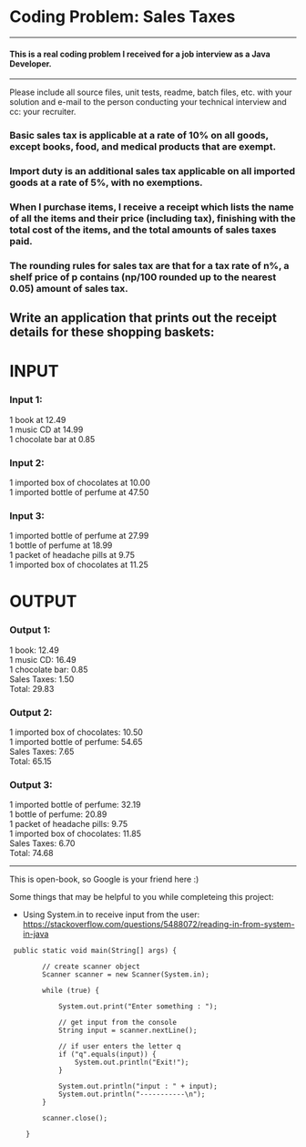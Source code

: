 # Coding Problem: Sales Taxes
---
#### This is a real coding problem I received for a job interview as a Java Developer.

---

Please include all source files, unit tests, readme, batch files, etc. with your solution and e-mail to the person conducting your
technical interview and cc: your recruiter.

### Basic sales tax is applicable at a rate of 10% on all goods, except books, food, and medical products that are exempt. 
### Import duty is an additional sales tax applicable on all imported goods at a rate of 5%, with no exemptions.

### When I purchase items, I receive a receipt which lists the name of all the items and their price (including tax), finishing with the total cost of the items, and the total amounts of sales taxes paid. 
### The rounding rules for sales tax are that for a tax rate of n%, a shelf price of p contains (np/100 rounded up to the nearest 0.05) amount of sales tax.

## Write an application that prints out the receipt details for these shopping baskets:

# INPUT
### Input 1:
1 book at 12.49  
1 music CD at 14.99  
1 chocolate bar at 0.85

### Input 2:
1 imported box of chocolates at 10.00  
1 imported bottle of perfume at 47.50 

### Input 3:
1 imported bottle of perfume at 27.99  
1 bottle of perfume at 18.99  
1 packet of headache pills at 9.75  
1 imported box of chocolates at 11.25  

# OUTPUT
### Output 1:
1 book: 12.49  
1 music CD: 16.49  
1 chocolate bar: 0.85  
Sales Taxes: 1.50  
Total: 29.83  

### Output 2:
1 imported box of chocolates: 10.50  
1 imported bottle of perfume: 54.65  
Sales Taxes: 7.65  
Total: 65.15

### Output 3:
1 imported bottle of perfume: 32.19  
1 bottle of perfume: 20.89  
1 packet of headache pills: 9.75  
1 imported box of chocolates: 11.85  
Sales Taxes: 6.70  
Total: 74.68

---
This is open-book, so Google is your friend here :)

Some things that may be helpful to you while completeing this project:
- Using System.in to receive input from the user: https://stackoverflow.com/questions/5488072/reading-in-from-system-in-java
```
 public static void main(String[] args) {

        // create scanner object
        Scanner scanner = new Scanner(System.in);
        
        while (true) {

            System.out.print("Enter something : ");
            
            // get input from the console
            String input = scanner.nextLine();

            // if user enters the letter q
            if ("q".equals(input)) {
                System.out.println("Exit!");
            }

            System.out.println("input : " + input);
            System.out.println("-----------\n");
        }

        scanner.close();

    }
```
